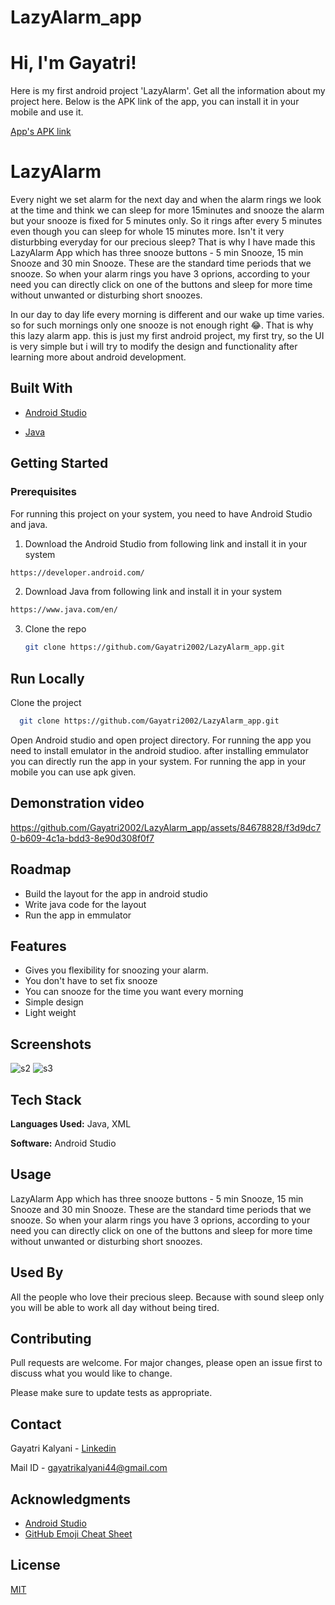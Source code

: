 # LazyAlarm_app
# Hi, I'm Gayatri! 
Here is my first android project 'LazyAlarm'. Get all the information about my project here. Below is the APK link of the app, you can install it in your mobile and use it.

[App's APK link](https://drive.google.com/file/d/16AbK31XoBL6DLdBo9DhrZlIfaPx9rX1Y/view?usp=sharing)
# LazyAlarm

Every night we set alarm for the next day and when the alarm rings we look at the time and think we can sleep for more 15minutes and snooze the alarm but your snooze is fixed for 5 minutes only. So it rings after every 5 minutes even though you can sleep for whole 15 minutes more. Isn't it very disturbbing everyday for our precious sleep? That is why I have made this LazyAlarm App which has three snooze buttons - 5 min Snooze, 15 min Snooze and 30 min Snooze. These are the standard time periods that we snooze. So when your alarm rings you have 3 oprions, according to your need you can directly click on one of the buttons and sleep for more time without unwanted or disturbing short snoozes.

In our day to day life every morning is different and our wake up time varies. so for such mornings only one snooze is not enough right 😂. That is why this lazy alarm app. this is just my first android project, my first try, so the UI is very simple but i will try to modify the design and functionality after learning more about android development.


## Built With

* [Android Studio](https://developer.android.com/)

* [Java](https://www.java.com/en/)


## Getting Started


### Prerequisites

For running this project on your system, you need to have Android Studio and java.
1. Download the Android Studio from following link and install it in your system
  ```sh
  https://developer.android.com/
   ```
2. Download Java from following link and install it in your system
  ```sh
  https://www.java.com/en/
   ```

3. Clone the repo
   ```sh
   git clone https://github.com/Gayatri2002/LazyAlarm_app.git
   ```  

## Run Locally

Clone the project

```bash
  git clone https://github.com/Gayatri2002/LazyAlarm_app.git
```

Open Android studio and open project directory. For running the app you need to install emulator in the android studioo. after installing emmulator you can directly run the app in your system. For running the app in your mobile you can use apk given.

## Demonstration video

https://github.com/Gayatri2002/LazyAlarm_app/assets/84678828/f3d9dc70-b609-4c1a-bdd3-8e90d308f0f7

## Roadmap
- Build the layout for the app in android studio
- Write java code for the layout
- Run the app in emmulator


## Features

- Gives you flexibility for snoozing your alarm.
- You don't have to set fix snooze
- You can snooze for the time you want every morning
- Simple design
- Light weight


## Screenshots

![s2](https://github.com/Gayatri2002/LazyAlarm_app/assets/84678828/5a309441-8354-4f34-bda1-ff9630c71d5d)
![s3](https://github.com/Gayatri2002/LazyAlarm_app/assets/84678828/d80a90e3-5b1d-4649-a90b-2bdfa9f3dc93)


## Tech Stack

**Languages Used:** Java, XML

**Software:** Android Studio

## Usage
LazyAlarm App which has three snooze buttons - 5 min Snooze, 15 min Snooze and 30 min Snooze. These are the standard time periods that we snooze. So when your alarm rings you have 3 oprions, according to your need you can directly click on one of the buttons and sleep for more time without unwanted or disturbing short snoozes.


## Used By

All the people who love their precious sleep. Because with sound sleep only you will be able to work all day without being tired.


## Contributing
Pull requests are welcome. For major changes, please open an issue first to discuss what you would like to change.

Please make sure to update tests as appropriate.

## Contact

Gayatri Kalyani - [Linkedin](https://www.linkedin.com/in/gayatri-kalyani-397911217/) 

Mail ID - gayatrikalyani44@gmail.com




## Acknowledgments

* [Android Studio](https://developer.android.com/)
* [GitHub Emoji Cheat Sheet](https://www.webpagefx.com/tools/emoji-cheat-sheet)

## License
[MIT](https://choosealicense.com/licenses/mit/)

